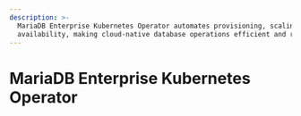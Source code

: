 ```yaml
---
description: >-
  MariaDB Enterprise Kubernetes Operator automates provisioning, scaling, backups, and high
  availability, making cloud-native database operations efficient and reliable.
---
```


# MariaDB Enterprise Kubernetes Operator



